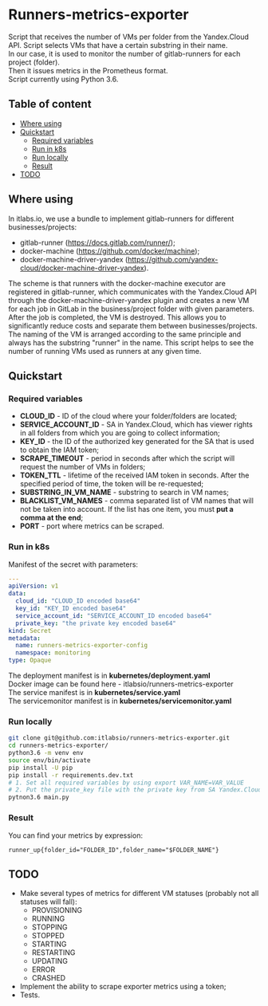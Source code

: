 # Runners-metrics-exporter

Script that receives the number of VMs per folder from the Yandex.Cloud API. Script selects VMs that have a certain substring in their name.  
In our case, it is used to monitor the number of gitlab-runners for each project (folder).  
Then it issues metrics in the Prometheus format.  
Script currently using Python 3.6.  

## Table of content

- [Where using](#where-using)
- [Quickstart](#quickstart)
  - [Required variables](#required-variables)
  - [Run in k8s](#run-in-k8s)
  - [Run locally](#run-locally)
  - [Result](#result)
- [TODO](#todo)

## Where using

In itlabs.io, we use a bundle to implement gitlab-runners for different businesses/projects:

- gitlab-runner (<https://docs.gitlab.com/runner/>);
- docker-machine (<https://github.com/docker/machine>);
- docker-machine-driver-yandex (<https://github.com/yandex-cloud/docker-machine-driver-yandex>).  

The scheme is that runners with the docker-machine executor are registered in gitlab-runner, which communicates with the Yandex.Cloud API through the docker-machine-driver-yandex plugin and creates a new VM for each job in GitLab in the business/project folder with given parameters. After the job is completed, the VM is destroyed. This allows you to significantly reduce costs and separate them between businesses/projects. The naming of the VM is arranged according to the same principle and always has the substring "runner" in the name. This script helps to see the number of running VMs used as runners at any given time.

## Quickstart

### Required variables

- **CLOUD_ID** - ID of the cloud where your folder/folders are located;
- **SERVICE_ACCOUNT_ID** - SA in Yandex.Cloud, which has viewer rights in all folders from which you are going to collect information;
- **KEY_ID** - the ID of the authorized key generated for the SA that is used to obtain the IAM token;
- **SCRAPE_TIMEOUT** - period in seconds after which the script will request the number of VMs in folders;
- **TOKEN_TTL** - lifetime of the received IAM token in seconds. After the specified period of time, the token will be re-requested;
- **SUBSTRING_IN_VM_NAME** - substring to search in VM names;
- **BLACKLIST_VM_NAMES** - comma separated list of VM names that will not be taken into account. If the list has one item, you must **put a comma at the end**;
- **PORT** -  port where metrics can be scraped.

### Run in k8s

Manifest of the secret with parameters:

```yaml
---
apiVersion: v1
data:
  cloud_id: "CLOUD_ID encoded base64"
  key_id: "KEY_ID encoded base64"
  service_account_id: "SERVICE_ACCOUNT_ID encoded base64"
  private_key: "the private key encoded base64"
kind: Secret
metadata:
  name: runners-metrics-exporter-config
  namespace: monitoring
type: Opaque
```

The deployment manifest is in **kubernetes/deployment.yaml**  
Docker image can be found here - itlabsio/runners-metrics-exporter  
The service manifest is in **kubernetes/service.yaml**  
The servicemonitor manifest is in **kubernetes/servicemonitor.yaml**

### Run locally

```bash
git clone git@github.com:itlabsio/runners-metrics-exporter.git
cd runners-metrics-exporter/
python3.6 -m venv env
source env/bin/activate
pip install -U pip
pip install -r requirements.dev.txt
# 1. Set all required variables by using export VAR_NAME=VAR_VALUE
# 2. Put the private_key file with the private key from SA Yandex.Cloud into the private_key directory
pytnon3.6 main.py
```

### Result

You can find your metrics by expression:

```promql
runner_up{folder_id="FOLDER_ID",folder_name="$FOLDER_NAME"}
```

## TODO

- Make several types of metrics for different VM statuses (probably not all statuses will fall):
  - PROVISIONING
  - RUNNING
  - STOPPING
  - STOPPED
  - STARTING
  - RESTARTING
  - UPDATING
  - ERROR
  - CRASHED
- Implement the ability to scrape exporter metrics using a token;
- Tests.
